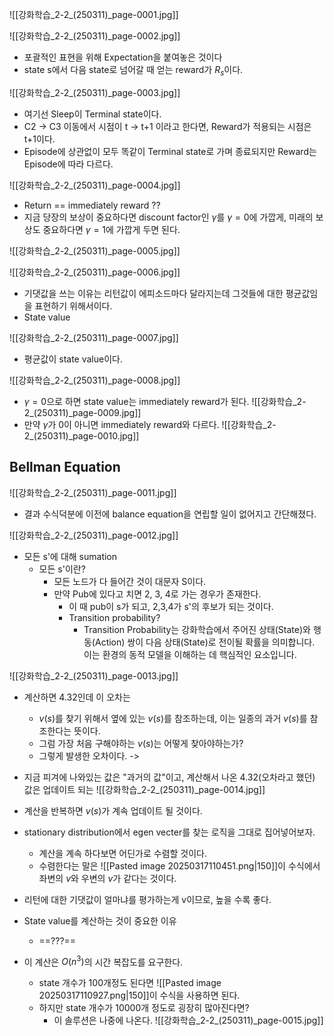 ![[강화학습_2-2_(250311)_page-0001.jpg]]

![[강화학습_2-2_(250311)_page-0002.jpg]]
- 포괄적인 표현을 위해 Expectation을 붙여놓은 것이다
- state s에서 다음 state로 넘어갈 때 얻는 reward가 $R_s$이다.

![[강화학습_2-2_(250311)_page-0003.jpg]]
- 여기선 Sleep이 Terminal state이다.
- C2 -> C3 이동에서 시점이 t -> t+1 이라고 한다면, Reward가 적용되는 시점은 t+1이다.
- Episode에 상관없이 모두 똑같이 Terminal state로 가며 종료되지만 Reward는 Episode에 따라 다르다.

![[강화학습_2-2_(250311)_page-0004.jpg]]
- Return == immediately reward ??
- 지금 당장의 보상이 중요하다면 discount factor인 $\gamma$를 $\gamma=0$에 가깝게, 미래의 보상도 중요하다면 $\gamma=1$에 가깝게 두면 된다.

![[강화학습_2-2_(250311)_page-0005.jpg]]

![[강화학습_2-2_(250311)_page-0006.jpg]]
- 기댓값을 쓰는 이유는 리턴값이 에피소드마다 달라지는데 그것들에 대한 평균값임을 표현하기 위해서이다.
- State value

![[강화학습_2-2_(250311)_page-0007.jpg]]
- 평균값이 state value이다.

![[강화학습_2-2_(250311)_page-0008.jpg]]
- $\gamma = 0$으로 하면 state value는 immediately reward가 된다.
![[강화학습_2-2_(250311)_page-0009.jpg]]
- 만약 $\gamma$가 0이 아니면 immediately reward와 다르다.
![[강화학습_2-2_(250311)_page-0010.jpg]]


## Bellman Equation
![[강화학습_2-2_(250311)_page-0011.jpg]]
- 결과 수식덕분에 이전에 balance equation을 연립할 일이 없어지고 간단해졌다.

![[강화학습_2-2_(250311)_page-0012.jpg]]
- 모든 s'에 대해 sumation
	- 모든 s'이란?
		- 모든 노드가 다 들어간 것이 대문자 S이다.
		- 만약 Pub에 있다고 치면 2, 3, 4로 가는 경우가 존재한다.
			- 이 때 pub이 s가 되고, 2,3,4가 s'의 후보가 되는 것이다.
			- Transition probability?
				- Transition Probability는 강화학습에서 주어진 상태(State)와 행동(Action) 쌍이 다음 상태(State)로 전이될 확률을 의미합니다. 이는 환경의 동적 모델을 이해하는 데 핵심적인 요소입니다.

![[강화학습_2-2_(250311)_page-0013.jpg]]
- 계산하면 4.32인데 이 오차는 
	- $v(s)$를 찾기 위해서 옆에 있는 $v(s)$를 참조하는데, 이는 일종의 과거 $v(s)$를 참조한다는 뜻이다.
	- 그럼 가장 처음 구해야하는 $v(s)$는 어떻게 찾아야하는가?
	- 그렇게 발생한 오차이다. -> 

- 지금 피겨에 나와있는 값은 "과거의 값"이고, 계산해서 나온 4.32(오차라고 했던) 값은 업데이트 되는 
![[강화학습_2-2_(250311)_page-0014.jpg]]
- 계산을 반복하면 $v(s)$가 계속 업데이트 될 것이다.
- stationary distribution에서 egen vecter를 찾는 로직을 그대로 집어넣어보자.
	- 계산을 계속 하다보면 어딘가로 수렴할 것이다.
	- 수렴한다는 말은 ![[Pasted image 20250317110451.png|150]]이 수식에서 좌변의 $v$와 우변의 $v$가 같다는 것이다.

- 리턴에 대한 기댓값이 얼마냐를 평가하는게 v이므로, 높을 수록 좋다.

- State value를 계산하는 것이 중요한 이유
	- ==???==

- 이 계산은 $O(n^3)$의 시간 복잡도를 요구한다.
	- state 개수가 100개정도 된다면 ![[Pasted image 20250317110927.png|150]]이 수식을 사용하면 된다.
	- 하지만 state 개수가 10000개 정도로 굉장히 많아진다면?
		- 이 솔루션은 나중에 나온다.
![[강화학습_2-2_(250311)_page-0015.jpg]]